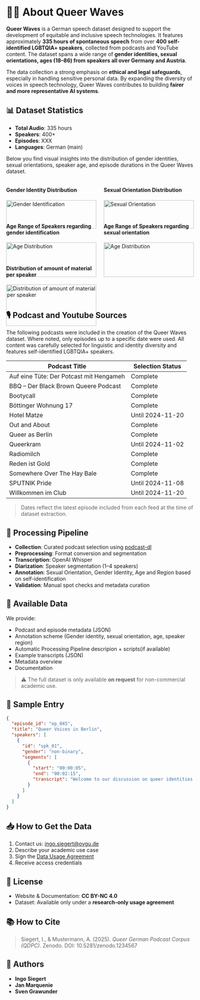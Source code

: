 # 🏳️‍🌈 About Queer Waves

**Queer Waves** is a German speech dataset designed to support the development of equitable and inclusive speech technologies. It features approximately **335 hours of spontaneous speech** from over **400 self-identified LGBTQIA+ speakers**, collected from podcasts and YouTube content. The dataset spans a wide range of **gender identities, sexual orientations, ages (18–86) from speakers all over Germany and Austria**. 

The data collection a strong emphasis on **ethical and legal safeguards**, especially in handling sensitive personal data. By expanding the diversity of voices in speech technology, Queer Waves contributes to building **fairer and more representative AI systems**.

## 📊 Dataset Statistics

- **Total Audio**: 335 hours
- **Speakers**: 400+
- **Episodes**: XXX
- **Languages**: German (main)

Below you find visual insights into the distribution of gender identities, sexual orientations, speaker age, and episode durations in the Queer Waves dataset.

<div style="display: flex; gap: 2%; flex-wrap: wrap; justify-content: space-between;">

  <div style="flex: 0 0 48%;">
    <h4>Gender Identity Distribution</h4>
    <img src="assets/img/gender_identification" alt="Gender Identification" style="width: 100%;">
  </div>

  <div style="flex: 0 0 48%;">
    <h4>Sexual Orientation Distribution</h4>
    <img src="assets/img/sexual_orientation" alt="Sexual Orientation" style="width: 100%;">
  </div>

  <div style="flex: 0 0 48%; margin-top: 20px;">
    <h4>Age Range of Speakers regarding gender identification</h4>
    <img src="assets/img/age_identification" alt="Age Distribution" style="width: 100%;">
  </div>

  <div style="flex: 0 0 48%; margin-top: 20px;">
    <h4>Age Range of Speakers regarding sexual orientation</h4>
    <img src="assets/img/age_orientation" alt="Age Distribution" style="width: 100%;">
  </div>

  <div style="flex: 0 0 48%; margin-top: 20px;">
    <h4>Distribution of amount of material per speaker </h4>
    <img src="assets/img/duration_distribution" alt="Distribution of amount of material per speaker" style="width: 100%;">
  </div>

</div>


## 🎙️ Podcast and Youtube Sources
The following podcasts were included in the creation of the Queer Waves dataset. Where noted, only episodes up to a specific date were used. All content was carefully selected for linguistic and identity diversity and features self-identified LGBTQIA+ speakers.

| **Podcast Title**                             | **Selection Status**      |
|----------------------------------------------|----------------------------|
| Auf eine Tüte: Der Potcast mit Hengameh      | Complete                   |
| BBQ – Der Black Brown Queere Podcast         | Complete                   |
| Bootycall                                     | Complete                   |
| Böttinger Wohnung 17                          | Complete                   |
| Hotel Matze                                   | Until 2024-11-20           |
| Out and About                                 | Complete                   |
| Queer as Berlin                               | Complete                   |
| Queerkram                                     | Until 2024-11-02           |
| Radiomilch                                    | Complete                   |
| Reden ist Gold                                | Complete                   |
| Somewhere Over The Hay Bale                   | Complete                   |
| SPUTNIK Pride                                 | Until 2024-11-08           |
| Willkommen im Club                            | Until 2024-11-20           |

> Dates reflect the latest episode included from each feed at the time of dataset extraction.

## 🔧 Processing Pipeline
- **Collection**: Curated podcast selection using [podcast-dl](https://github.com/lightpohl/podcast-dl)
- **Preprocessing**: Format conversion and segmentation
- **Transcription**: OpenAI Whisper
- **Diarization**: Speaker segmentation (1–4 speakers)
- **Annotation**: Sexual Orientation, Gender Identity, Age and Region based on self-identification
- **Validation**: Manual spot checks and metadata curation

## 📂 Available Data
We provide:
- Podcast and episode metadata (JSON)
- Annotation scheme (Gender identity, sexual orientation, age, speaker region)
- Automatic Processing Pipeline descripion + scripts(if available)
- Example transcripts (JSON)
- Metadata overview
- Documentation

> ⚠️ The full dataset is only available **on request** for non-commercial academic use.

## 📝 Sample Entry
```json
{
  "episode_id": "ep_045",
  "title": "Queer Voices in Berlin",
  "speakers": [
    {
      "id": "spk_01",
      "gender": "non-binary",
      "segments": [
        {
          "start": "00:00:05",
          "end": "00:02:15",
          "transcript": "Welcome to our discussion on queer identities..."
        }
      ]
    }
  ]
}
```

## 📥 How to Get the Data
1. Contact us: [ingo.siegert@ovgu.de](mailto:ingo.siegert@ovgu.de)
2. Describe your academic use case
3. Sign the [Data Usage Agreement](docs/license.html)
4. Receive access credentials

## 📄 License
- Website & Documentation: **CC BY-NC 4.0**
- Dataset: Available only under a **research-only usage agreement**

## 📚 How to Cite
> Siegert, I., & Mustermann, A. (2025). *Queer German Podcast Corpus (QDPC)*. Zenodo. DOI: 10.5281/zenodo.1234567

## 👥 Authors
- **Ingo Siegert** 
- **Jan Marquenie** 
- **Sven Grawunder**
